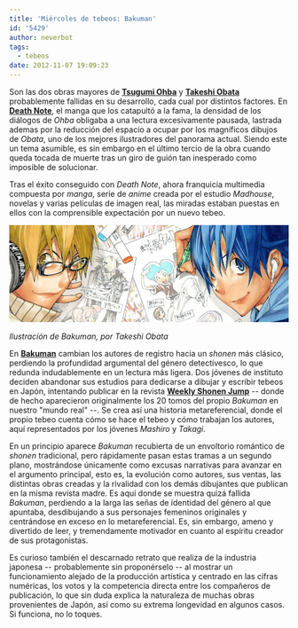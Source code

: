 ```yaml
---
title: 'Miércoles de tebeos: Bakuman'
id: '5429'
author: neverbot
tags:
  - tebeos
date: 2012-11-07 19:09:23
---
```


Son las dos obras mayores de **[Tsugumi Ohba](http://en.wikipedia.org/wiki/Tsugumi_Ohba)** y **[Takeshi Obata](http://en.wikipedia.org/wiki/Takeshi_Obata)** probablemente fallidas en su desarrollo, cada cual por distintos factores. En [**Death Note**](http://en.wikipedia.org/wiki/Death_Note), el manga que los catapultó a la fama, la densidad de los diálogos de _Ohba_ obligaba a una lectura excesivamente pausada, lastrada ademas por la reducción del espacio a ocupar por los magníficos dibujos de _Obata_, uno de los mejores ilustradores del panorama actual. Siendo este un tema asumible, es sin embargo en el último tercio de la obra cuando queda tocada de muerte tras un giro de guión tan inesperado como imposible de solucionar.

Tras el éxito conseguido con _Death Note_, ahora franquicia multimedia compuesta por _manga_, serie de _anime_ creada por el estudio _Madhouse_, novelas y varias películas de imagen real, las miradas estaban puestas en ellos con la comprensible expectación por un nuevo tebeo.

 [![](./miercoles-de-tebeos-bakuman/bakuman_ohba_obata.jpg "Bakuman, de Tsugumi Ohba y Takeshi Obata")](./miercoles-de-tebeos-bakuman/bakuman_ohba_obata.jpg)

_Ilustración de Bakuman, por Takeshi Obata_

En [**Bakuman**](http://en.wikipedia.org/wiki/Bakuman) cambian los autores de registro hacia un _shonen_ más clásico, perdiendo la profundidad argumental del género detectivesco, lo que redunda indudablemente en un lectura más ligera. Dos jóvenes de instituto deciden abandonar sus estudios para dedicarse a dibujar y escribir tebeos en Japón, intentando publicar en la revista [**Weekly Shonen Jump**](http://en.wikipedia.org/wiki/Weekly_Sh%C5%8Dnen_Jump) -- donde de hecho aparecieron originalmente los 20 tomos del propio _Bakuman_ en nuestro "mundo real" --. Se crea así una historia metareferencial, donde el propio tebeo cuenta cómo se hace el tebeo y cómo trabajan los autores, aquí representados por los jóvenes _Mashiro_ y _Takagi_.

En un principio aparece _Bakuman_ recubierta de un envoltorio romántico de _shonen_ tradicional, pero rápidamente pasan estas tramas a un segundo plano, mostrándose únicamente como excusas narrativas para avanzar en el argumento principal, esto es, la evolución como autores, sus ventas, las distintas obras creadas y la rivalidad con los demás dibujantes que publican en la misma revista madre. Es aquí donde se muestra quizá fallida _Bakuman_, perdiendo a la larga las señas de identidad del género al que apuntaba, desdibujando a sus personajes femeninos originales y centrándose en exceso en lo metareferencial. Es, sin embargo, ameno y divertido de leer, y tremendamente motivador en cuanto al espíritu creador de sus protagonistas.

Es curioso también el descarnado retrato que realiza de la industria japonesa -- probablemente sin proponérselo -- al mostrar  un funcionamiento alejado de la producción artística y centrado en las cifras numéricas, los votos y la competencia directa entre los compañeros de publicación, lo que sin duda explica la naturaleza de muchas obras provenientes de Japón, así como su extrema longevidad en algunos casos. Si funciona, no lo toques.
